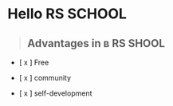 


# Hello RS SCHOOL
> ## Advantages in в RS SHOOL

- [ x ] Free

- [ x ] community

- [ x ] self-development